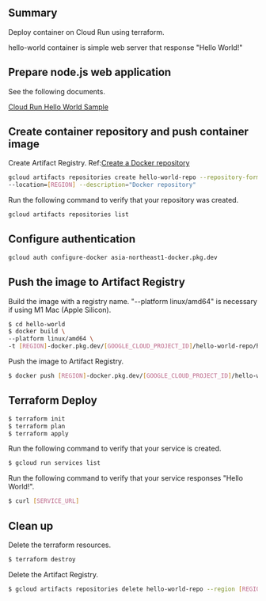 ## Summary
Deploy container on Cloud Run using terraform.

hello-world container is simple web server that response "Hello World!"

## Prepare node.js web application
See the following documents.

[Cloud Run Hello World Sample](https://github.com/GoogleCloudPlatform/nodejs-docs-samples/tree/main/run/helloworld)

## Create container repository and push container image
Create Artifact Registry.
Ref:[Create a Docker repository](https://cloud.google.com/artifact-registry/docs/docker/store-docker-container-images#create)

```bash
gcloud artifacts repositories create hello-world-repo --repository-format=docker \
--location=[REGION] --description="Docker repository"
```

Run the following command to verify that your repository was created.

```bash
gcloud artifacts repositories list
```

## Configure authentication

```bash
gcloud auth configure-docker asia-northeast1-docker.pkg.dev
```

## Push the image to Artifact Registry
Build the image with a registry name.
"--platform linux/amd64" is necessary if using M1 Mac (Apple Silicon).

```bash
$ cd hello-world
$ docker build \
--platform linux/amd64 \
-t [REGION]-docker.pkg.dev/[GOOGLE_CLOUD_PROJECT_ID]/hello-world-repo/hello-world-web-app .
```

Push the image to Artifact Registry.

```bash
$ docker push [REGION]-docker.pkg.dev/[GOOGLE_CLOUD_PROJECT_ID]/hello-world-repo/hello-world-web-app
```

## Terraform Deploy

```bash
$ terraform init
$ terraform plan
$ terraform apply
```

Run the following command to verify that your service is created.

```bash
$ gcloud run services list
```

Run the following command to verify that your service responses "Hello World!".

```bash
$ curl [SERVICE_URL]
```

## Clean up

Delete the terraform resources.

```bash
$ terraform destroy
```

Delete the Artifact Registry.

```bash
$ gcloud artifacts repositories delete hello-world-repo --region [REGION]
```
